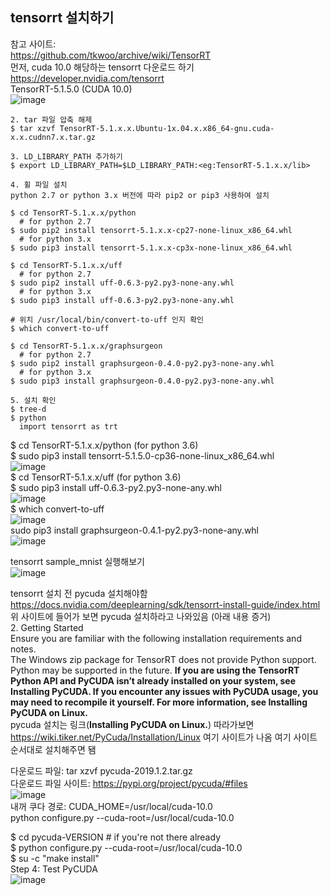 ## tensorrt 설치하기 
참고 사이트:  
https://github.com/tkwoo/archive/wiki/TensorRT  
먼저, cuda 10.0 해당하는 tensorrt 다운로드 하기  
https://developer.nvidia.com/tensorrt    
TensorRT-5.1.5.0 (CUDA 10.0)  
![image](https://user-images.githubusercontent.com/56099627/79955493-d83e5000-84b9-11ea-9b99-4c2a1d1c0513.png)  

    2. tar 파일 압축 해제
    $ tar xzvf TensorRT-5.1.x.x.Ubuntu-1x.04.x.x86_64-gnu.cuda-x.x.cudnn7.x.tar.gz

    3. LD_LIBRARY_PATH 추가하기 
    $ export LD_LIBRARY_PATH=$LD_LIBRARY_PATH:<eg:TensorRT-5.1.x.x/lib>

    4. 휠 파일 설치 
    python 2.7 or python 3.x 버전에 따라 pip2 or pip3 사용하여 설치 

    $ cd TensorRT-5.1.x.x/python
      # for python 2.7
    $ sudo pip2 install tensorrt-5.1.x.x-cp27-none-linux_x86_64.whl
      # for python 3.x
    $ sudo pip3 install tensorrt-5.1.x.x-cp3x-none-linux_x86_64.whl

    $ cd TensorRT-5.1.x.x/uff
      # for python 2.7
    $ sudo pip2 install uff-0.6.3-py2.py3-none-any.whl
      # for python 3.x
    $ sudo pip3 install uff-0.6.3-py2.py3-none-any.whl

    # 위치 /usr/local/bin/convert-to-uff 인지 확인
    $ which convert-to-uff

    $ cd TensorRT-5.1.x.x/graphsurgeon
      # for python 2.7
    $ sudo pip2 install graphsurgeon-0.4.0-py2.py3-none-any.whl
      # for python 3.x
    $ sudo pip3 install graphsurgeon-0.4.0-py2.py3-none-any.whl

    5. 설치 확인 
    $ tree-d
    $ python
      import tensorrt as trt
      
$ cd TensorRT-5.1.x.x/python (for python 3.6)  
$ sudo pip3 install tensorrt-5.1.5.0-cp36-none-linux_x86_64.whl  
![image](https://user-images.githubusercontent.com/56099627/79957639-d629c080-84bc-11ea-8e66-e46977cf7d35.png)  
$ cd TensorRT-5.1.x.x/uff (for python 3.6)  
$ sudo pip3 install uff-0.6.3-py2.py3-none-any.whl  
![image](https://user-images.githubusercontent.com/56099627/79958257-adee9180-84bd-11ea-8f20-0ab71fee377d.png)  
$ which convert-to-uff  
![image](https://user-images.githubusercontent.com/56099627/79959801-84366a00-84bf-11ea-8538-5a99d3ea8d84.png)  
sudo pip3 install graphsurgeon-0.4.1-py2.py3-none-any.whl  
![image](https://user-images.githubusercontent.com/56099627/79959887-a8924680-84bf-11ea-80a9-d1237d0093c5.png)  

tensorrt sample_mnist 실행해보기  
![image](https://user-images.githubusercontent.com/56099627/79963785-c910cf80-84c4-11ea-8b91-80d052a70b3d.png)  


tensorrt 설치 전 pycuda 설치해야함  
https://docs.nvidia.com/deeplearning/sdk/tensorrt-install-guide/index.html  
위 사이트에 들어가 보면 pycuda 설치하라고 나와있음 (아래 내용 증거)  
2. Getting Started  
Ensure you are familiar with the following installation requirements and notes.  
The Windows zip package for TensorRT does not provide Python support. Python may be supported in the future.
**If you are using the TensorRT Python API and PyCUDA isn’t already installed on your system, see Installing PyCUDA. If you encounter any issues with PyCUDA usage, you may need to recompile it yourself. For more information, see Installing PyCUDA on Linux.**  
pycuda 설치는 링크(**Installing PyCUDA on Linux.**) 따라가보면 https://wiki.tiker.net/PyCuda/Installation/Linux 여기 사이트가 나옴 
여기 사이트 순서대로 설치해주면 됌  

다운로드 파일: tar xzvf pycuda-2019.1.2.tar.gz  
다운로드 파일 사이트: https://pypi.org/project/pycuda/#files  
![image](https://user-images.githubusercontent.com/56099627/79968729-80104980-84cb-11ea-802a-5eb15b53a2ff.png)  
내꺼 쿠다 경로: CUDA_HOME=/usr/local/cuda-10.0  
python configure.py --cuda-root=/usr/local/cuda-10.0  
  
$ cd pycuda-VERSION # if you're not there already  
$ python configure.py --cuda-root=/usr/local/cuda-10.0  
$ su -c "make install"  
Step 4: Test PyCUDA  
![image](https://user-images.githubusercontent.com/56099627/79969037-e7c69480-84cb-11ea-84d8-594f8d9a06f5.png)  



